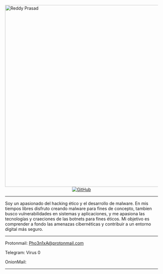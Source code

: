 <img src="https://www.securitylab.lat/upload/iblock/1a1/9dttgclzwgjwokfvxg1w3pq4jtjnhroq.jpg" alt="Reddy Prasad" align="left" width="600" height="600">

<p align="center">
	<a href="https://github.com/Voidnet01"><img src="https://img.shields.io/github/followers/reddyprasade.svg?label=GitHub&style=social" alt="GitHub"></a>
</p>

---

<p>Soy un apasionado del hacking ético y el desarrollo de malware. En mis tiempos libres disfruto creando malware para fines de concepto, tambien busco vulnerabilidades en sistemas y aplicaciones, y me apasiona las tecnologías y craeciones de las botnets para fines éticos. Mi objetivo es comprender a fondo las amenazas cibernéticas y contribuir a un entorno digital más seguro.
 </p>

---

Protonmail: Pho3n1xA@protonmail.com

Telegram: Virus 0

OnionMail:

---
